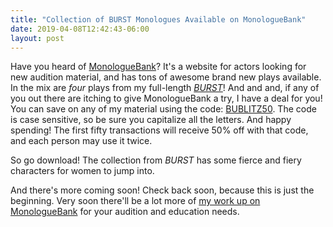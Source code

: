 ```yaml
---
title: "Collection of BURST Monologues Available on MonologueBank"
date: 2019-04-08T12:42:43-06:00
layout: post
---
```


Have you heard of [MonologueBank](https://www.monologuebank.com/)? It's a website for actors looking for new audition material, and has tons of awesome brand new plays available. In the mix are *four* plays from my full-length [*BURST*](https://newplayexchange.org/plays/138560/burst)! And and and, if any of you out there are itching to give MonologueBank a try, I have a deal for you! You can save on any of my material using the code: [BUBLITZ50](https://www.monologuebank.com/rachel-bublitz.html). The code is case sensitive, so be sure you capitalize all the letters. And happy spending! The first fifty transactions will receive 50% off with that code, and each person may use it twice.

So go download! The collection from *BURST* has some fierce and fiery characters for women to jump into.

And there's more coming soon! Check back soon, because this is just the beginning. Very soon there'll be a lot more of [my work up on MonologueBank](https://www.monologuebank.com/rachel-bublitz.html) for your audition and education needs.
